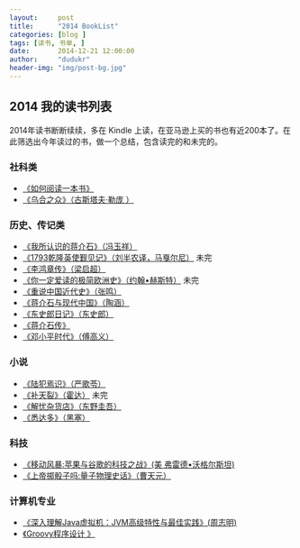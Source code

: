```yaml
---
layout:     post
title:      "2014 BookList"
categories: [blog ]
tags: [读书, 书单, ]
date:       2014-12-21 12:00:00
author:     "dudukr"
header-img: "img/post-bg.jpg"
---
```


## 2014 我的读书列表

2014年读书断断续续，多在 Kindle 上读，在亚马逊上买的书也有近200本了。在此筛选出今年读过的书，做一个总结，包含读完的和未完的。

### 社科类

- [《如何阅读一本书》](http://book.douban.com/subject/1013208/)
- [《乌合之众》（古斯塔夫·勒庞 ）](https://www.amazon.cn/gp/product/B008H0H9FO)


### 历史、传记类

- [《我所认识的蒋介石》（冯玉祥）](http://www.amazon.cn/gp/product/B009Z5TEYE)
- [《1793乾隆英使觐见记》（刘半农译，马戛尔尼）](https://www.amazon.cn/gp/product/B00A21074Q) 未完
- [《李鸿章传》（梁启超）](https://www.amazon.cn/gp/product/B009Z5TEDK)
- [《你一定爱读的极简欧洲史》（约翰•赫斯特）](https://www.amazon.cn/gp/product/B00E192518) 未完
- [《重说中国近代史》（张鸣）](https://www.amazon.cn/gp/product/B009ZQB8VA)
- [《蒋介石与现代中国》（陶涵）](https://www.amazon.cn/gp/product/B00AH8IZ8E)
- [《东史郎日记》（东史郎）](http://book.douban.com/subject/1016454/)
- [《蒋介石传》](http://book.douban.com/subject/4210829/)
- [《邓小平时代》（傅高义）](http://book.douban.com/subject/20424526/)

### 小说

- [《陆犯焉识》（严歌苓）](https://www.amazon.cn/gp/product/B007SKEQTQ/)
- [《补天裂》（霍达）](https://www.amazon.cn/gp/product/B00MIO45D4) 未完
- [《解忧杂货店》（东野圭吾）](https://www.amazon.cn/gp/product/B00NOQNHP2)
- [《悉达多》（黑塞）](https://www.amazon.cn/gp/product/B00KGWLFUQ)

### 科技

- [《移动风暴:苹果与谷歌的科技之战》(美 弗雷德•沃格尔斯坦) ](https://www.amazon.cn/gp/product/B00HTX1RRG)
- [《上帝掷骰子吗:量子物理史话》（曹天元）](https://www.amazon.cn/gp/product/B009P4OZWG)


### 计算机专业

- [《深入理解Java虚拟机：JVM高级特性与最佳实践》(周志明)](https://www.amazon.cn/gp/product/B00DA0E170)
- [《Groovy程序设计 》](http://book.douban.com/subject/26115995/)

